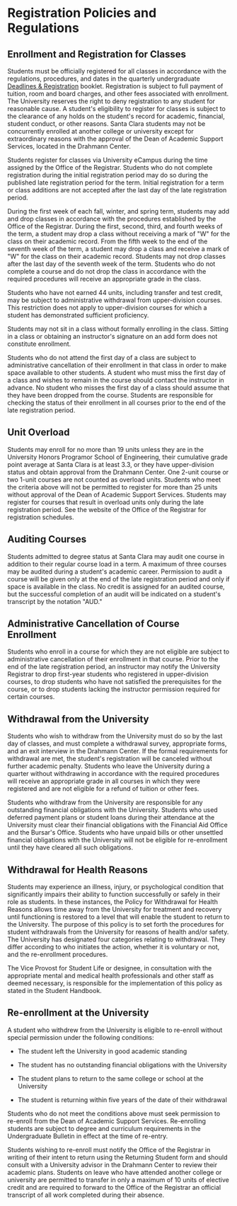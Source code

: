 Registration Policies and Regulations
=====================================

Enrollment and Registration for Classes
---------------------------------------

Students must be officially registered for all classes in accordance with the regulations, procedures, and dates in the quarterly undergraduate [Deadlines & Registration](https://www.scu.edu/media/offices/registrar/FALL2020VBFINAL.pdf) booklet. Registration is subject to full payment of tuition, room and board charges, and other fees associated with enrollment. The University reserves the right to deny registration to any student for reasonable cause. A student's eligibility to register for classes is subject to the clearance of any holds on the student's record for academic, financial, student conduct, or other reasons. Santa Clara students may not be concurrently enrolled at another college or university except for extraordinary reasons with the approval of the Dean of Academic Support Services, located in the Drahmann Center.

Students register for classes via University eCampus during the time assigned by the Office of the Registrar. Students who do not complete registration during the initial registration period may do so during the published late registration period for the term. Initial registration for a term or class additions are not accepted after the last day of the late registration period.

During the first week of each fall, winter, and spring term, students may add and drop classes in accordance with the procedures established by the Office of the Registrar. During the first, second, third, and fourth weeks of the term, a student may drop a class without receiving a mark of "W" for the class on their academic record. From the fifth week to the end of the seventh week of the term, a student may drop a class and receive a mark of "W" for the class on their academic record. Students may not drop classes after the last day of the seventh week of the term. Students who do not complete a course and do not drop the class in accordance with the required procedures will receive an appropriate grade in the class.

Students who have not earned 44 units, including transfer and test credit, may be subject to administrative withdrawal from upper-division courses. This restriction does not apply to upper-division courses for which a student has demonstrated sufficient proficiency.

Students may not sit in a class without formally enrolling in the class. Sitting in a class or obtaining an instructor's signature on an add form does not constitute enrollment.

Students who do not attend the first day of a class are subject to administrative cancellation of their enrollment in that class in order to make space available to other students. A student who must miss the first day of a class and wishes to remain in the course should contact the instructor in advance. No student who misses the first day of a class should assume that they have been dropped from the course. Students are responsible for checking the status of their enrollment in all courses prior to the end of the late registration period.

Unit Overload
-------------

Students may enroll for no more than 19 units unless they are in the University Honors Programor School of Engineering, their cumulative grade point average at Santa Clara is at least 3.3, or they have upper-division status and obtain approval from the Drahmann Center. One 2-unit course or two 1-unit courses are not counted as overload units. Students who meet the criteria above will not be permitted to register for more than 25 units without approval of the Dean of Academic Support Services. Students may register for courses that result in overload units only during the late registration period. See the website of the Office of the Registrar for registration schedules.

Auditing Courses
----------------

Students admitted to degree status at Santa Clara may audit one course in addition to their regular course load in a term. A maximum of three courses may be audited during a student's academic career. Permission to audit a course will be given only at the end of the late registration period and only if space is available in the class. No credit is assigned for an audited course, but the successful completion of an audit will be indicated on a student's transcript by the notation "AUD."

Administrative Cancellation of Course Enrollment
------------------------------------------------

Students who enroll in a course for which they are not eligible are subject to administrative cancellation of their enrollment in that course. Prior to the end of the late registration period, an instructor may notify the University Registrar to drop first-year students who registered in upper-division courses, to drop students who have not satisfied the prerequisites for the course, or to drop students lacking the instructor permission required for certain courses.

Withdrawal from the University
------------------------------

Students who wish to withdraw from the University must do so by the last day of classes, and must complete a withdrawal survey, appropriate forms, and an exit interview in the Drahmann Center. If the formal requirements for withdrawal are met, the student's registration will be canceled without further academic penalty. Students who leave the University during a quarter without withdrawing in accordance with the required procedures will receive an appropriate grade in all courses in which they were registered and are not eligible for a refund of tuition or other fees.

Students who withdraw from the University are responsible for any outstanding financial obligations with the University. Students who used deferred payment plans or student loans during their attendance at the University must clear their financial obligations with the Financial Aid Office and the Bursar's Office. Students who have unpaid bills or other unsettled financial obligations with the University will not be eligible for re-enrollment until they have cleared all such obligations.

Withdrawal for Health Reasons
-----------------------------

Students may experience an illness, injury, or psychological condition that significantly impairs their ability to function successfully or safely in their role as students. In these instances, the Policy for Withdrawal for Health Reasons allows time away from the University for treatment and recovery until functioning is restored to a level that will enable the student to return to the University. The purpose of this policy is to set forth the procedures for student withdrawals from the University for reasons of health and/or safety. The University has designated four categories relating to withdrawal. They differ according to who initiates the action, whether it is voluntary or not, and the re-enrollment procedures.

The Vice Provost for Student Life or designee, in consultation with the appropriate mental and medical health professionals and other staff as deemed necessary, is responsible for the implementation of this policy as stated in the Student Handbook.

Re-enrollment at the University
-------------------------------

A student who withdrew from the University is eligible to re-enroll without special permission under the following conditions:

-   The student left the University in good academic standing

-   The student has no outstanding financial obligations with the University

-   The student plans to return to the same college or school at the University

-   The student is returning within five years of the date of their withdrawal

Students who do not meet the conditions above must seek permission to re-enroll from the Dean of Academic Support Services. Re-enrolling students are subject to degree and curriculum requirements in the Undergraduate Bulletin in effect at the time of re-entry.

Students wishing to re-enroll must notify the Office of the Registrar in writing of their intent to return using the Returning Student form and should consult with a University advisor in the Drahmann Center to review their academic plans. Students on leave who have attended another college or university are permitted to transfer in only a maximum of 10 units of elective credit and are required to forward to the Office of the Registrar an official transcript of all work completed during their absence.
